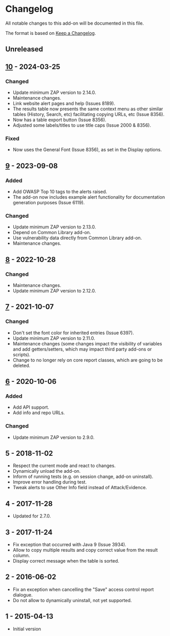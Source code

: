 # Changelog
All notable changes to this add-on will be documented in this file.

The format is based on [Keep a Changelog](https://keepachangelog.com/en/1.0.0/).

## Unreleased


## [10] - 2024-03-25
### Changed
- Update minimum ZAP version to 2.14.0.
- Maintenance changes.
- Link website alert pages and help (Issues 8189).
- The results table now presents the same context menu as other similar tables (History, Search, etc) facilitating copying URLs, etc (Issue 8356).
- Now has a table export button (Issue 8356).
- Adjusted some labels/titles to use title caps (Issue 2000 & 8356).

### Fixed
- Now uses the General Font (Issue 8356), as set in the Display options.

## [9] - 2023-09-08
### Added
- Add OWASP Top 10 tags to the alerts raised.
- The add-on now includes example alert functionality for documentation generation purposes (Issue 6119).

### Changed
- Update minimum ZAP version to 2.13.0.
- Depend on Common Library add-on.
- Use vulnerability data directly from Common Library add-on.
- Maintenance changes.

## [8] - 2022-10-28
### Changed
- Maintenance changes.
- Update minimum ZAP version to 2.12.0.

## [7] - 2021-10-07
### Changed
- Don't set the font color for inherited entries (Issue 6397).
- Update minimum ZAP version to 2.11.0.
- Maintenance changes (some changes impact the visibility of variables and add getters/setters, which may impact third party add-ons or scripts).
- Change to no longer rely on core report classes, which are going to be deleted.

## [6] - 2020-10-06

### Added
- Add API support.
- Add info and repo URLs.

### Changed
- Update minimum ZAP version to 2.9.0.

## 5 - 2018-11-02

- Respect the current mode and react to changes.
- Dynamically unload the add-on.
- Inform of running tests (e.g. on session change, add-on uninstall).
- Improve error handling during test.
- Tweak alerts to use Other Info field instead of Attack/Evidence.

## 4 - 2017-11-28

- Updated for 2.7.0.

## 3 - 2017-11-24

- Fix exception that occurred with Java 9 (Issue 3934).
- Allow to copy multiple results and copy correct value from the result column.
- Display correct message when the table is sorted.

## 2 - 2016-06-02

- Fix an exception when cancelling the "Save" access control report dialogue.
- Do not allow to dynamically uninstall, not yet supported.

## 1 - 2015-04-13

- Initial version

[10]: https://github.com/zaproxy/zap-extensions/releases/accessControl-v10
[9]: https://github.com/zaproxy/zap-extensions/releases/accessControl-v9
[8]: https://github.com/zaproxy/zap-extensions/releases/accessControl-v8
[7]: https://github.com/zaproxy/zap-extensions/releases/accessControl-v7
[6]: https://github.com/zaproxy/zap-extensions/releases/accessControl-v6
